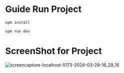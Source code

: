 # Guide Run Project

```
npm install

npm run dev

```

# ScreenShot for Project
![screencapture-localhost-5173-2024-03-29-16_29_16](https://github.com/mojahid-belaman/peaQock_table/assets/26336407/bf913b3e-455c-4c20-bd74-a4cac11c1a84)
